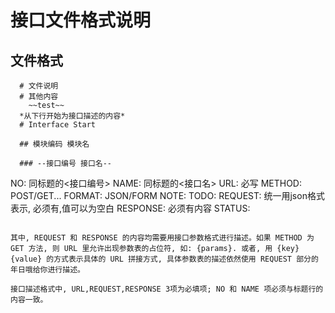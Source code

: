 
# 接口文件格式说明

## 文件格式

```
  # 文件说明
  # 其他内容
	~~test~~
  *从下行开始为接口描述的内容*
  # Interface Start 

  ## 模块编码 模块名

  ### --接口编号 接口名--
```
  NO: 同标题的<接口编号>
  NAME: 同标题的<接口名>
  URL: 必写
  METHOD: POST/GET...
  FORMAT: JSON/FORM
  NOTE:
  TODO:
  REQUEST: 统一用json格式表示, 必须有,值可以为空白
  RESPONSE: 必须有内容
  STATUS:

  ```

  其中, REQUEST 和 RESPONSE 的内容均需要用接口参数格式进行描述。如果 METHOD 为 GET 方法, 则 URL 里允许出现参数表的占位符, 如: {params}. 或者, 用 {key} {value} 的方式表示具体的 URL 拼接方式, 具体参数表的描述依然使用 REQUEST 部分的年日哦给你进行描述。

  接口描述格式中, URL,REQUEST,RESPONSE 3项为必填项; NO 和 NAME 项必须与标题行的内容一致。

  ```
